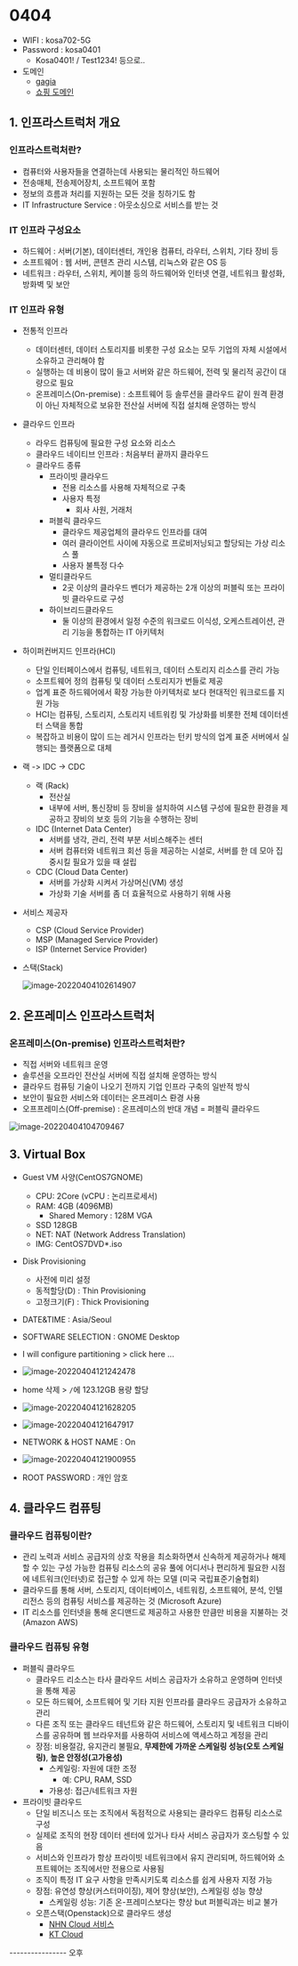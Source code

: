 # 0404

* WIFI : kosa702-5G
* Password : kosa0401
  * Kosa0401! / Test1234! 등으로..
* 도메인
  * [gagia](https://domain.gabia.com/regist/today_domain)
  * [쇼핑 도메인](https://event.gabia.com/d_event_190201)

## 1. 인프라스트럭처 개요

### 인프라스트럭처란?

* 컴퓨터와 사용자들을 연결하는데 사용되는 물리적인 하드웨어
* 전송매체, 전송제어장치, 소프트웨어 포함
* 정보의 흐름과 처리를 지원하는 모든 것을 칭하기도 함
* IT Infrastructure Service : 아웃소싱으로 서비스를 받는 것

### IT 인프라 구성요소

* 하드웨어 : 서버(기본), 데이터센터, 개인용 컴퓨터, 라우터, 스위치, 기타 장비 등
* 소프트웨어 : 웹 서버, 콘텐츠 관리 시스템, 리눅스와 같은 OS 등
* 네트워크 : 라우터, 스위치, 케이블 등의 하드웨어와 인터넷 연결, 네트워크 활성화, 방화벽 및 보안

### IT 인프라 유형

* 전통적 인프라
  * 데이터센터, 데이터 스토리지를 비롯한 구성 요소는 모두 기업의 자체 시설에서 소유하고 관리해야 함
  * 실행하는 데 비용이 많이 들고 서버와 같은 하드웨어, 전력 및 물리적 공간이 대량으로 필요
  * 온프레미스(On-premise) :  소프트웨어 등 솔루션을 클라우드 같이 원격 환경이 아닌 자체적으로 보유한 전산실 서버에 직접 설치해 운영하는 방식
* 클라우드 인프라
  * 라우드 컴퓨팅에 필요한 구성 요소와 리소스
  * 클라우드 네이티브 인프라 : 처음부터 끝까지 클라우드
  * 클라우드 종류
    * 프라이빗 클라우드
      * 전용 리소스를 사용해 자체적으로 구축 
      * 사용자 특정
        * 회사 사원, 거래처
    * 퍼블릭 클라우드 
      * 클라우드 제공업체의 클라우드 인프라를 대여
      * 여러 클라이언트 사이에 자동으로 프로비저닝되고 할당되는 가상 리소스 풀
      * 사용자 불특정 다수
    * 멀티클라우드
      *  2곳 이상의 클라우드 벤더가 제공하는 2개 이상의 퍼블릭 또는 프라이빗 클라우드로 구성
    * 하이브리드클라우드
      * 둘 이상의 환경에서 일정 수준의 워크로드 이식성, 오케스트레이션, 관리 기능을 통합하는 IT 아키텍처
* 하이퍼컨버지드 인프라(HCI)
  * 단일 인터페이스에서 컴퓨팅, 네트워크, 데이터 스토리지 리소스를 관리 가능
  * 소프트웨어 정의 컴퓨팅 및 데이터 스토리지가 번들로 제공
  * 업계 표준 하드웨어에서 확장 가능한 아키텍처로 보다 현대적인 워크로드를 지원 가능
  * HCI는 컴퓨팅, 스토리지, 스토리지 네트워킹 및 가상화를 비롯한 전체 데이터센터 스택을 통합
  * 복잡하고 비용이 많이 드는 레거시 인프라는 턴키 방식의 업계 표준 서버에서 실행되는 플랫폼으로 대체

* 랙 -> IDC -> CDC
  * 랙 (Rack)
    * 전산실
    * 내부에 서버, 통신장비 등 장비을 설치하여 시스템 구성에 필요한 환경을 제공하고 장비의 보호 등의 기능을 수행하는 장비
  * IDC (Internet Data Center) 
    * 서버를 냉각, 관리, 전력 부분 서비스해주는 센터
    * 서버 컴퓨터와 네트워크 회선 등을 제공하는 시설로, 서버를 한 데 모아 집중시킬 필요가 있을 때 설립
  * CDC (Cloud Data Center)
    * 서버를 가상화 시켜서 가상머신(VM) 생성
    * 가상화 기술 서버를 좀 더 효율적으로 사용하기 위해 사용

* 서비스 제공자
  * CSP (Cloud Service Provider)
  * MSP (Managed Service Provider) 
  * ISP (Internet Service Provider) 

* 스택(Stack)

  ![image-20220404102614907](md-images/0404/image-20220404102614907.png)

## 2. 온프레미스 인프라스트럭처

### 온프레미스(On-premise)  인프라스트럭처란?

* 직접 서버와 네트워크 운영
* 솔루션을 오프라인 전산실 서버에 직접 설치해 운영하는 방식
* 클라우드 컴퓨팅 기술이 나오기 전까지 기업 인프라 구축의 일반적 방식
* 보안이 필요한 서비스와 데이터는 온프레미스 롼경 사용
* 오프프레미스(Off-premise) : 온프레미스의 반대 개념 = 퍼블릭 클라우드

![image-20220404104709467](md-images/0404/image-20220404104709467.png)

## 3. Virtual Box

* Guest VM 사양(CentOS7GNOME)
  * CPU: 2Core (vCPU : 논리프로세서) 
  * RAM: 4GB (4096MB)
    * Shared Memory : 128M VGA 
  * SSD 128GB
  * NET: NAT (Network Address Translation)
  * IMG: CentOS7DVD*.iso

* Disk Provisioning 
  * 사전에 미리 설정
  * 동적할당(D) : Thin Provisioning
  * 고정크기(F) : Thick Provisioning

* DATE&TIME : Asia/Seoul
* SOFTWARE SELECTION : GNOME Desktop
* I will configure partitioning > click here ...
* ![image-20220404121242478](md-images/0404/image-20220404121242478.png)
* home 삭제 > `/`에 123.12GB 용량 할당
* ![image-20220404121628205](md-images/0404/image-20220404121628205.png)
* ![image-20220404121647917](md-images/0404/image-20220404121647917.png)

* NETWORK & HOST NAME : On

* ![image-20220404121900955](md-images/0404/image-20220404121900955.png)

* ROOT PASSWORD : 개인 암호

  

## 4. 클라우드 컴퓨팅

### 클라우드 컴퓨팅이란?

* 관리 노력과 서비스 공급자의 상호 작용을 최소화하면서 신속하게 제공하거나 해제할 수 있는 구성 가능한 컴퓨팅 리소스의 공유 풀에 어디서나 편리하게 필요한 시점에 네트워크(인터넷)로 접근할 수 있게 하는 모델 (미국 국립표준기술협회)
* 클라우드를 통해 서버, 스토리지, 데이터베이스, 네트워킹, 소프트웨어, 분석, 인텔리전스 등의 컴퓨팅 서비스를 제공하는 것 (Microsoft Azure)
*  IT 리소스를 인터넷을 통해 온디맨드로 제공하고 사용한 만큼만 비용을 지불하는 것 (Amazon AWS)

### 클라우드 컴퓨팅 유형

* 퍼블릭 클라우드
  * 클라우드 리소스는 타사 클라우드 서비스 공급자가 소유하고 운영하며 인터넷을 통해 제공
  * 모든 하드웨어, 소프트웨어 및 기타 지원 인프라를 클라우드 공급자가 소유하고 관리
  * 다른 조직 또는 클라우드 테넌트와 같은 하드웨어, 스토리지 및 네트워크 디바이스를 공유하며 웹 브라우저를 사용하여 서비스에 액세스하고 계정을 관리
  * 장점: 비용절감, 유지관리 불필요, **무제한에 가까운 스케일링 성능(오토 스케일링)**, **높은 안정성(고가용성)**
    * 스케일링: 자원에 대한 조정
      * 예: CPU, RAM, SSD
    * 가용성: 접근/네트워크 자원
* 프라이빗 클라우드
  * 단일 비즈니스 또는 조직에서 독점적으로 사용되는 클라우드 컴퓨팅 리소스로 구성
  * 실제로 조직의 현장 데이터 센터에 있거나 타사 서비스 공급자가 호스팅할 수 있음
  * 서비스와 인프라가 항상 프라이빗 네트워크에서 유지 관리되며, 하드웨어와 소프트웨어는 조직에서만 전용으로 사용됨
  * 조직이 특정 IT 요구 사항을 만족시키도록 리소스를 쉽게 사용자 지정 가능
  * 장점: 유연성 향상(커스터마이징), 제어 향상(보안), 스케일링 성능 향상
    * 스케일링 성능: 기존 온-프레미스보다는 향상 but 퍼블릭과는 비교 불가
  * 오픈스택(Openstack)으로 클라우드 생성
    * [NHN Cloud 서비스](https://www.toast.com/kr/service)
    * [KT Cloud](https://cloud.kt.com/)

---------------- 오후









